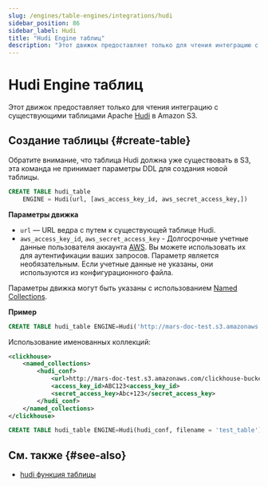 ```yaml
---
slug: /engines/table-engines/integrations/hudi
sidebar_position: 86
sidebar_label: Hudi
title: "Hudi Engine таблиц"
description: "Этот движок предоставляет только для чтения интеграцию с существующими таблицами Apache Hudi в Amazon S3."
---
```



# Hudi Engine таблиц

Этот движок предоставляет только для чтения интеграцию с существующими таблицами Apache [Hudi](https://hudi.apache.org/) в Amazon S3.

## Создание таблицы {#create-table}

Обратите внимание, что таблица Hudi должна уже существовать в S3, эта команда не принимает параметры DDL для создания новой таблицы.

``` sql
CREATE TABLE hudi_table
    ENGINE = Hudi(url, [aws_access_key_id, aws_secret_access_key,])
```

**Параметры движка**

- `url` — URL ведра с путем к существующей таблице Hudi.
- `aws_access_key_id`, `aws_secret_access_key` - Долгосрочные учетные данные пользователя аккаунта [AWS](https://aws.amazon.com/). Вы можете использовать их для аутентификации ваших запросов. Параметр является необязательным. Если учетные данные не указаны, они используются из конфигурационного файла.

Параметры движка могут быть указаны с использованием [Named Collections](/operations/named-collections.md).

**Пример**

```sql
CREATE TABLE hudi_table ENGINE=Hudi('http://mars-doc-test.s3.amazonaws.com/clickhouse-bucket-3/test_table/', 'ABC123', 'Abc+123')
```

Использование именованных коллекций:

``` xml
<clickhouse>
    <named_collections>
        <hudi_conf>
            <url>http://mars-doc-test.s3.amazonaws.com/clickhouse-bucket-3/</url>
            <access_key_id>ABC123<access_key_id>
            <secret_access_key>Abc+123</secret_access_key>
        </hudi_conf>
    </named_collections>
</clickhouse>
```

```sql
CREATE TABLE hudi_table ENGINE=Hudi(hudi_conf, filename = 'test_table')
```

## См. также {#see-also}

- [hudi функция таблицы](/sql-reference/table-functions/hudi.md)
